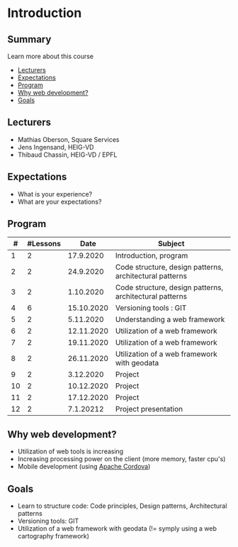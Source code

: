 # Introduction

<!-- slide-front-matter class: center, middle -->

## Summary

Learn more about this course

<!-- slide-include ../../BANNER.md -->

<!-- START doctoc generated TOC please keep comment here to allow auto update -->
<!-- DON'T EDIT THIS SECTION, INSTEAD RE-RUN doctoc TO UPDATE -->


- [Lecturers](#lecturers)
- [Expectations](#expectations)
- [Program](#program)
- [Why web development?](#why-web-development)
- [Goals](#goals)

<!-- END doctoc generated TOC please keep comment here to allow auto update -->

## Lecturers

- Mathias Oberson, Square Services
- Jens Ingensand, HEIG-VD
- Thibaud Chassin, HEIG-VD / EPFL

## Expectations

- What is your experience?
- What are your expectations?

## Program

| #   | #Lessons | Date       | Subject                                                 |
| --- | -------- | ---------- | ------------------------------------------------------- |
| 1   | 2        | 17.9.2020  | Introduction, program                                   |
| 2   | 2        | 24.9.2020  | Code structure, design patterns, architectural patterns |
| 3   | 2        | 1.10.2020  | Code structure, design patterns, architectural patterns |
| 4   | 6        | 15.10.2020 | Versioning tools : GIT                                  |
| 5   | 2        | 5.11.2020  | Understanding a web framework                           |
| 6   | 2        | 12.11.2020 | Utilization of a web framework                          |
| 7   | 2        | 19.11.2020 | Utilization of a web framework                          |
| 8   | 2        | 26.11.2020 | Utilization of a web framework with geodata             |
| 9   | 2        | 3.12.2020  | Project                                                 |
| 10  | 2        | 10.12.2020 | Project                                                 |
| 11  | 2        | 17.12.2020 | Project                                                 |
| 12  | 2        | 7.1.20212  | Project presentation                                    |

## Why web development?

- Utilization of web tools is increasing
- Increasing processing power on the client (more memory, faster cpu's)
- Mobile development (using [Apache Cordova][cordova])

## Goals

- Learn to structure code: Code principles, Design patterns, Architectural patterns
- Versioning tools: GIT
- Utilization of a web framework with geodata (!= symply using a web cartography framework)

[cordova]: https://cordova.apache.org/
